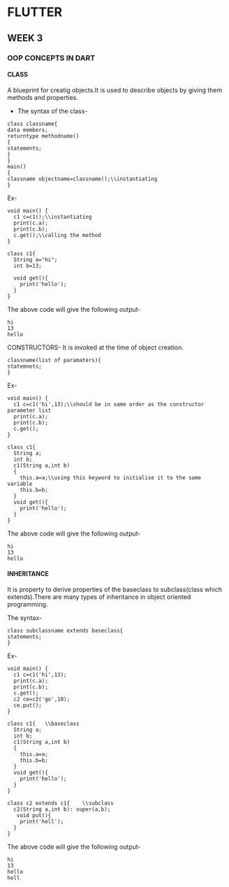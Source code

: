 # FLUTTER

## WEEK 3

### OOP CONCEPTS IN DART

#### CLASS

A blueprint for creatig objects.It is used to describe objects by giving them methods and properties.
* The syntax of the class-
```
class classname{
data members;
returntype methodname()
{
statements;
}
}
main()
{
classname objectname=classname();\\instantiating
}
```
Ex-
```
void main() {
  c1 c=c1();\\instantiating
  print(c.a);
  print(c.b);
  c.get();\\calling the method
}

class c1{
  String a="hi";
  int b=13;
  
  void get(){
    print('hello');
  }
}
```

The above code will give the following output-

```
hi
13
hello
```

CONSTRUCTORS-
It is invoked at the time of object creation.

```
classname(list of paramaters){
statemnets;
}
```

Ex-

```
void main() {
  c1 c=c1('hi',13);\\should be in same order as the constructor parameter list
  print(c.a);
  print(c.b);
  c.get();
}

class c1{
  String a;
  int b;
  c1(String a,int b)
  {
    this.a=a;\\using this keyword to initialise it to the same variable
    this.b=b;
  }
  void get(){
    print('hello');
  }
}
```
The above code will give the following output-

```
hi
13
hello
```
#### INHERITANCE

It is property to derive properties of the baseclass to subclass(class which extends).There are many types of inheritance in object oriented programming.

The syntax-

```
class subclassname extends baseclass{
statements;
}
```
Ex-

```
void main() {
  c1 c=c1('hi',13);
  print(c.a);
  print(c.b);
  c.get();
  c2 ce=c2('go',10);
  ce.put();
}

class c1{   \\baseclass
  String a;
  int b;
  c1(String a,int b)
  {
    this.a=a;
    this.b=b;
  }
  void get(){
    print('hello');
  }
}

class c2 extends c1{    \\subclass
  c2(String a,int b): super(a,b);
   void put(){
    print('hell');
  }
}
```
The above code will give the following output-

```
hi
13
hello
hell
```


